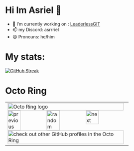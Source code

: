 # Hi Im Asriel 👋

- 🔭 I’m currently working on : [LeaderlessGIT](https://github.com/asrrriel/LeaderlessGIT)
- 📫 my Discord: asrrriel
- 😄 Pronouns: he/him

# My stats:
[![GitHub Streak](https://streak-stats.demolab.com?user=asrrriel&theme=dark&border_radius=60.0)](https://git.io/streak-stats)

# Octo Ring
<table><tbody><tr><td><a href="https://octo-ring.com/"><img src="https://octo-ring.com/static/img/widget/top.png" width="99%" alt="Octo Ring logo" align="top"></a><br><a href="https://octo-ring.com/p/lolguy91/prev"><img src="https://octo-ring.com/static/img/widget/prev.png" width="33%" alt="previous" align="top" title="previous profile"></a><a href="https://octo-ring.com/p/lolguy91/random"><img src="https://octo-ring.com/static/img/widget/random.png" width="33%" alt="random" align="top" title="random profile"></a><a href="https://octo-ring.com/p/lolguy91/next"><img src="https://octo-ring.com/static/img/widget/next.png" width="33%" alt="next" align="top" title="next profile"></a><br><a href="https://octo-ring.com/"><img src="https://octo-ring.com/static/img/widget/bottom.png" width="99%" alt="check out other GitHub profiles in the Octo Ring" align="top"></a></td></tr></tbody></table>
